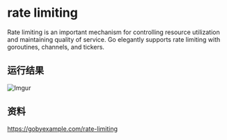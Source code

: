 # rate limiting
Rate limiting is an important mechanism for controlling resource utilization and maintaining quality of service. Go elegantly supports rate limiting with goroutines, channels, and tickers.

## 运行结果
![Imgur](https://i.imgur.com/CMjhMoK.png)

## 资料
https://gobyexample.com/rate-limiting